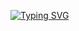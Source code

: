 <a href="https://git.io/typing-svg"><img src="https://readme-typing-svg.demolab.com?font=Fira+Code&weight=100&size=200&duration=1000&pause=1000&color=F7F7F7&center=true&vCenter=true&width=1200&height=350&lines=%F0%9F%98%AA%F0%9F%92%A4" alt="Typing SVG" /></a>



